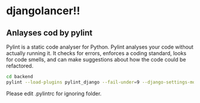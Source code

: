 # djangolancer!!


## Anlayses cod by pylint

Pylint is a static code analyser for Python.
Pylint analyses your code without actually running it. It checks for errors, enforces a coding standard, looks for code smells, and can make suggestions about how the code could be refactored.

```sh
cd backend
pylint --load-plugins pylint_django --fail-under=9 --django-settings-module=midlancer.settings <MODULENAME>
```

Please edit .pylintrc for ignoring folder.

